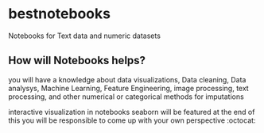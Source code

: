 # bestnotebooks
Notebooks for Text data and numeric datasets

## How will Notebooks helps?

you will have a knowledge about data visualizations, Data cleaning, Data analysys, Machine Learning, Feature Engineering, image processing, text processing, and other numerical or categorical methods for imputations

interactive visualization in notebooks seaborn will be featured at the end of this you will be responsible to come up with your own perspective :octocat:

